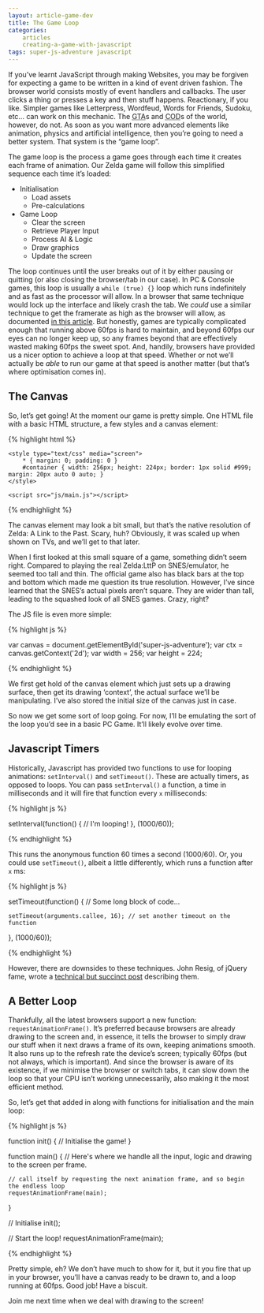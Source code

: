 ```yaml
---
layout: article-game-dev
title: The Game Loop
categories:
    articles
    creating-a-game-with-javascript
tags: super-js-adventure javascript
---
```


If you’ve learnt JavaScript through making Websites, you may be forgiven for expecting a game to be written in a kind of event driven fashion. The browser world consists mostly of event handlers and callbacks. The user clicks a thing or presses a key and then stuff happens. Reactionary, if you like. Simpler games like Letterpress, Wordfeud, Words for Friends, Sudoku, etc&hellip; can work on this mechanic. The <abbr title="Grand Theft Auto">GTA</abbr>s and <abbr title="Call of Duty">COD</abbr>s of the world, however, do not. As soon as you want more advanced elements like animation, physics and artificial intelligence, then you’re going to need a better system. That system is the “game loop”.

The game loop is the process a game goes through each time it creates each frame of animation. Our Zelda game will follow this simplified sequence each time it’s loaded:

- Initialisation
    - Load assets
    - Pre-calculations
- Game Loop
	- Clear the screen
	- Retrieve Player Input
	- Process AI & Logic
	- Draw graphics
	- Update the screen

The loop continues until the user breaks out of it by either pausing or quitting (or also closing the browser/tab in our case). In PC & Console games, this loop is usually a `while (true) {}` loop which runs indefinitely and as fast as the processor will allow. In a browser that same technique would lock up the interface and likely crash the tab. We _could_ use a similar technique to get the framerate as high as the browser will allow, as documented [in this article](http://web.archive.org/web/20160810133238/http://www.chandlerprall.com/2011/06/beating-60fps-in-javascript/). But honestly, games are typically complicated enough that running above 60fps is hard to maintain, and beyond 60fps our eyes can no longer keep up, so any frames beyond that are effectively wasted making 60fps the sweet spot. And, handily, browsers have provided us a nicer option to achieve a loop at that speed. Whether or not we’ll actually be _able_ to run our game at that speed is another matter (but that’s where optimisation comes in).

## The Canvas

So, let’s get going! At the moment our game is pretty simple. One HTML file with a basic HTML structure, a few styles and a canvas element:

{% highlight html %}

<!DOCTYPE html>
<html>
<head>
    <meta charset="utf-8">
    <title>Super JS Adventure!</title>

    <style type="text/css" media="screen">
        * { margin: 0; padding: 0 }
        #container { width: 256px; height: 224px; border: 1px solid #999; margin: 20px auto 0 auto; }
    </style>

</head>

<body>
    <div id="container">
        <canvas id="super-js-adventure" width="256" height="224"></canvas>
    </div>

    <script src="js/main.js"></script>
</body>
</html>

{% endhighlight %}

The canvas element may look a bit small, but that’s the native resolution of Zelda: A Link to the Past. Scary, huh? Obviously, it was scaled up when shown on TVs, and we’ll get to that later.

<aside>
When I first looked at this small square of a game, something didn’t seem right. Compared to playing the real Zelda:LttP on SNES/emulator, he seemed too tall and thin. The official game also has black bars at the top and bottom which made me question its true resolution. However, I’ve since learned that the SNES’s actual pixels aren’t square. They are wider than tall, leading to the squashed look of all SNES games. Crazy, right?
</aside>

The JS file is even more simple:

{% highlight js %}

var canvas  = document.getElementById('super-js-adventure');
var ctx     = canvas.getContext('2d');
var width   = 256;
var height  = 224;

{% endhighlight %}

We first get hold of the canvas element which just sets up a drawing surface, then get its drawing ‘context’, the actual surface we’ll be manipulating. I’ve also stored the initial size of the canvas just in case.

So now we get some sort of loop going. For now, I’ll be emulating the sort of the loop you’d see in a basic PC Game. It’ll likely evolve over time.

## Javascript Timers

Historically, Javascript has provided two functions to use for looping animations: `setInterval()` and `setTimeout()`. These are actually timers, as opposed to loops. You can pass `setInterval()` a function, a time in milliseconds and it will fire that function every `x` milliseconds:

{% highlight js %}

setInterval(function() {
    // I'm looping!
}, (1000/60));

{% endhighlight %}

This runs the anonymous function 60 times a second (1000/60). Or, you could use `setTimeout()`, albeit a little differently, which runs a function after `x` ms:

{% highlight js %}

setTimeout(function() {
    // Some long block of code...

    setTimeout(arguments.callee, 16); // set another timeout on the function
}, (1000/60));

{% endhighlight %}

However, there are downsides to these techniques. John Resig, of jQuery fame, wrote a [technical but succinct post](http://ejohn.org/blog/how-javascript-timers-work/) describing them.

## A Better Loop

Thankfully, all the latest browsers support a new function: `requestAnimationFrame()`. It’s preferred because browsers are already drawing to the screen and, in essence, it tells the browser to simply draw our stuff when it next draws a frame of its own, keeping animations smooth. It also runs up to the refresh rate the device’s screen; typically 60fps (but not always, which is important). And since the browser is aware of its existence, if we minimise the browser or switch tabs, it can slow down the loop so that your CPU isn’t working unnecessarily, also making it the most efficient method.

So, let’s get that added in along with functions for initialisation and the main loop:

{% highlight js %}

function init() {
    // Initialise the game!
}

function main() {
    // Here's where we handle all the input, logic and drawing to the screen per frame.

    // call itself by requesting the next animation frame, and so begin the endless loop
    requestAnimationFrame(main);
}

// Initialise
init();

// Start the loop!
requestAnimationFrame(main);

{% endhighlight %}

Pretty simple, eh? We don’t have much to show for it, but it you fire that up in your browser, you’ll have a canvas ready to be drawn to, and a loop running at 60fps. Good job! Have a biscuit.

Join me next time when we deal with drawing to the screen!

